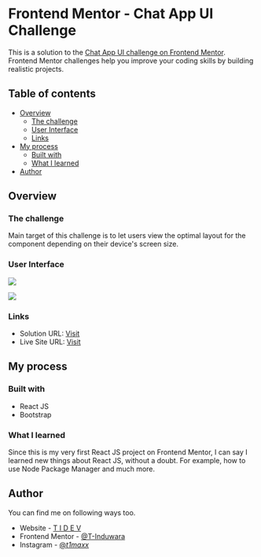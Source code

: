 # Frontend Mentor - Chat App UI Challenge

This is a solution to the [Chat App UI challenge on Frontend Mentor](https://www.frontendmentor.io/challenges/chat-app-css-illustration-O5auMkFqY). Frontend Mentor challenges help you improve your coding skills by building realistic projects. 

## Table of contents

- [Overview](#overview)
  - [The challenge](#the-challenge)
  - [User Interface](#user-interface)
  - [Links](#links)
- [My process](#my-process)
  - [Built with](#built-with)
  - [What I learned](#what-i-learned)
- [Author](#author)

## Overview

### The challenge

Main target of this challenge is to let users view the optimal layout for the component depending on their device's screen size.

### User Interface

![](https://i.ibb.co/4tQ8JrS/social-link-app-mobile-ui.png)

![](https://i.ibb.co/3p5WVSj/social-link-app-desktop-ui.png)

### Links

- Solution URL: [Visit](https://www.frontendmentor.io/solutions/multi-step-form-8Kx4n8j2Wz)
- Live Site URL: [Visit](https://social-links-preview.vercel.app/)

## My process

### Built with

- React JS
- Bootstrap

### What I learned

Since this is my very first React JS project on Frontend Mentor, I can say I learned new things about React JS, without a doubt. For example, how to use Node Package Manager and much more.

## Author

You can find me on following ways too.

- Website - [T I D E V](https://tidev.one)
- Frontend Mentor - [@T-Induwara](https://www.frontendmentor.io/profile/T-Induwara)
- Instagram - [@_t1maxx_](https://www.instagram.com/_t1maxx_/)

